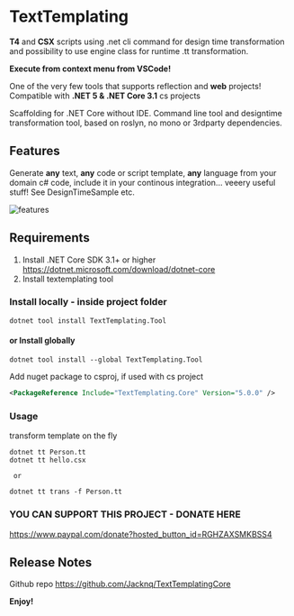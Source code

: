 # TextTemplating 

**T4**  and **CSX** scripts using .net cli command for design time  transformation and possibility to use engine class for runtime .tt transformation.

**Execute from context menu from VSCode!**

One of the very few tools that supports reflection and **web** projects!
Compatible with **.NET 5 & .NET Core 3.1**  cs projects

Scaffolding for .NET Core without IDE. Command line tool and designtime transformation tool, based on roslyn, no mono or 3rdparty dependencies.
 

## Features

Generate **any** text, **any** code or script template, **any** language from your domain c# code, include it in your continous integration... veeery useful stuff! See DesignTimeSample etc.

![features](https://raw.githubusercontent.com/Jacknq/TextTemplatingCore/master/src/vsextention/texttemplating/images/vscontextt.png)

## Requirements
 1) Install .NET Core SDK 3.1+ or higher  https://dotnet.microsoft.com/download/dotnet-core
 2) Install textemplating tool 
 ### Install locally - inside project folder
```
dotnet tool install TextTemplating.Tool
```

#### or Install globally 
```
dotnet tool install --global TextTemplating.Tool
```
Add nuget package to csproj, if used with cs project
```xml
<PackageReference Include="TextTemplating.Core" Version="5.0.0" /> 
```


### Usage 
transform template on the fly
```
dotnet tt Person.tt
dotnet tt hello.csx

 or 
 
dotnet tt trans -f Person.tt
```
<!-- 
## Extension Settings

Include if your extension adds any VS Code settings through the `contributes.configuration` extension point.

For example:

This extension contributes the following settings:

* `myExtension.enable`: enable/disable this extension
* `myExtension.thing`: set to `blah` to do something

## Known Issues

Calling out known issues can help limit users opening duplicate issues against your extension. -->
### YOU CAN SUPPORT THIS PROJECT - DONATE HERE
https://www.paypal.com/donate?hosted_button_id=RGHZAXSMKBSS4

## Release Notes 
 Github repo
 https://github.com/Jacknq/TextTemplatingCore

<!-- ## Working with Markdown

**Note:** You can author your README using Visual Studio Code.  Here are some useful editor keyboard shortcuts:

* Split the editor (`Cmd+\` on macOS or `Ctrl+\` on Windows and Linux)
* Toggle preview (`Shift+CMD+V` on macOS or `Shift+Ctrl+V` on Windows and Linux)
* Press `Ctrl+Space` (Windows, Linux) or `Cmd+Space` (macOS) to see a list of Markdown snippets

### For more information

* [Visual Studio Code's Markdown Support](http://code.visualstudio.com/docs/languages/markdown)
* [Markdown Syntax Reference](https://help.github.com/articles/markdown-basics/) -->

**Enjoy!**
